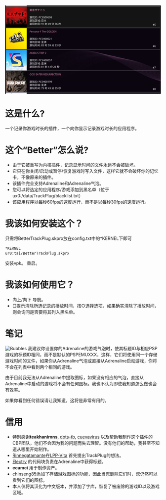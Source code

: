 ![Screenshot](https://github.com/Qingyu510/BetterTrackPlug/blob/master/BetterTrackPlug.png)
# 这是什么?
一个记录你游戏时长的插件，一个向你显示记录游戏时长的应用程序。

# 这个“Better”怎么说?
- 由于它被重写为内核插件，记录显示时间的文件永远不会被破坏。
- 它只在你关闭/启动或暂停/恢复游戏时写入文件，这样它就不会破坏你的记忆卡，不像原来的插件。
- 该插件完全支持Adrenaline和Adrenaline气泡。
- 您可以将选定的应用程序/游戏添加到黑名单（位于ux0:/data/TrackPlug/blacklist.txt）
- 该应用程序以每秒60fps的速度运行，而不是以每秒30fps的速度运行。

# 我该如何安装这个？
只需将BetterTrackPlug.skprx放在config.txt中的*KERNEL下即可
```
*KERNEL
ur0:tai/BetterTrackPlug.skprx
```
安装vpk。
重启。

# 我该如何使用它？
- 向上/向下 导航。
- □提示清除所选记录的播放时间，按○选择选项，如果确实清除了播放时间，则会询问是否要将其列入黑名单。

# 笔记
![Bubbles](https://i.imgur.com/qZwPMXU.png)
我建议你设置你的Adrenaline的游戏气泡时，使其标题ID与相应PSP游戏的标题ID相同，而不是默认的PSPEMUXXX，这样，它们将使用同一个存储游戏时间的文件，如果你从Adrenaline气泡或直接从Adrenaline启动游戏，你将不会在列表中看到两个相同的游戏。

由于目前我无法从Adrenaline中提取图标，如果没有相应的气泡，直接从Adrenaline中启动的游戏将不会有任何图标。我也不认为即使我知道怎么做也会有效率。

如果你看到任何错误请让我知道，这将是非常有用的。
# 信用
- 特别感谢**teakhanirons**, [dots-tb](https://github.com/dots-tb), [cuevavirus](https://github.com/cuevavirus/) 以及帮助我制作这个插件的CBP团队，他们不会因为我的问题而失去理智。没有他们的帮助，我甚至不知道从哪里开始制作。
- [Rinnegatamante](https://github.com/Rinnegatamante)在[LPP-Vita](https://github.com/Rinnegatamante/lpp-vita) 首先提出TrackPlug的想法。
- [Electry](https://github.com/Electry/) 的代码块负责在Adrenaline中获得标题。
- **ecamci** 用于制作资产。
- chinseng85添加了存储游戏图标的功能，因此当您删除它们时，您仍然可以看到它们的图标。
- 本人仅将其汉化为中文版本，并添加了字库，恢复了被废除的游戏ID以及游戏区域。
